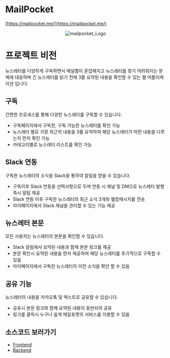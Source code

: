 # MailPocket

[https://mailpocket.me/](https://mailpocket.me/)

<p align="center">
  <img src="https://github.com/moonjunyoung/mailpocket/assets/110980148/66e862d4-7fd7-46da-9cd0-7c2d478ac0fd" alt="mailpocket_Logo">
</p>

# 프로젝트 비전

뉴스레터를 다양하게 구독하면서 메일함이 혼잡해지고 뉴스레터를 찾기 어려워지는 문제에 대응하며
긴 뉴스레터를 읽기 전에 3줄 요약된 내용을 확인할 수 있는 웹 어플리케이션 입니다.

## 구독

간편한 프로세스를 통해 다양한 뉴스레터를 구독할 수 있습니다.

- 구독페이지에서 구독한, 구독 가능한 뉴스레터를 확인 가능
- 뉴스레터 별로 가장 최근의 내용을 3줄 요약하여 해당 뉴스레터가 어떤 내용을 다루는지 먼저 확인 가능
- 카테고리별로 뉴스레터 리스트를 확인 가능

## Slack 연동

구독한 뉴스레터의 소식을 Slack을 통하여 알림을 받을 수 있습니다.

- 구독이후 Slack 연동을 선택사항으로 두며 연동 시 채널 및 DM으로 뉴스레터 발행 즉시 알림 제공
- Slack 연동 이후 구독한 뉴스레터의 최근 소식 3개와 웰컴메시지를 전송
- 마이페이지에서 Slack 채널을 관리할 수 있는 기능 제공

## 뉴스레터 본문

모든 사용자는 뉴스레터의 본문을 확인할 수 있습니다.

- Slack 알림에서 요약된 내용과 함께 본문 링크를 제공
- 본문 확인시 요약된 내용을 먼저 제공하며 해당 뉴스레터를 추가적으로 구독할 수 있음
- 마이페이지에서 구독한 뉴스레터의 이전 소식을 확인 할 수 있음

## 공유 기능

뉴스레터의 내용을 카카오톡 및 텍스트로 공유할 수 있습니다.

- 공유시 본문 링크와 함께 요약된 내용이 동반되어 공유
- 링크를 클릭시 누구나 쉽게 메일포켓의 서비스를 이용할 수 있음

## 소스코드 보러가기

- [Frontend](https://github.com/moonjunyoung/mailpocket/tree/master/frontend)
- [Backend](https://github.com/moonjunyoung/mailpocket/tree/master/backend)
